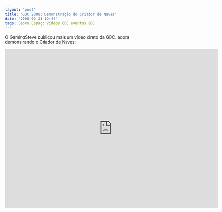 ```yaml
---
layout: "post"
title: "GDC 2008: Demonstração do Criador de Naves"
date: "2008-02-21 19:44"
tags: Spore Espaço vídeos GDC eventos GDC
---
```


O [GamingSteve](http://www.gamingsteve.com/archives/spore/) publicou mais um vídeo direto da GDC, agora demonstrando o Criador de Naves:

<iframe width="695" height="521" src="https://www.youtube-nocookie.com/embed/4bc2VRe89Ho" frameborder="0" allow="accelerometer; autoplay; encrypted-media; gyroscope; picture-in-picture" allowfullscreen></iframe>
